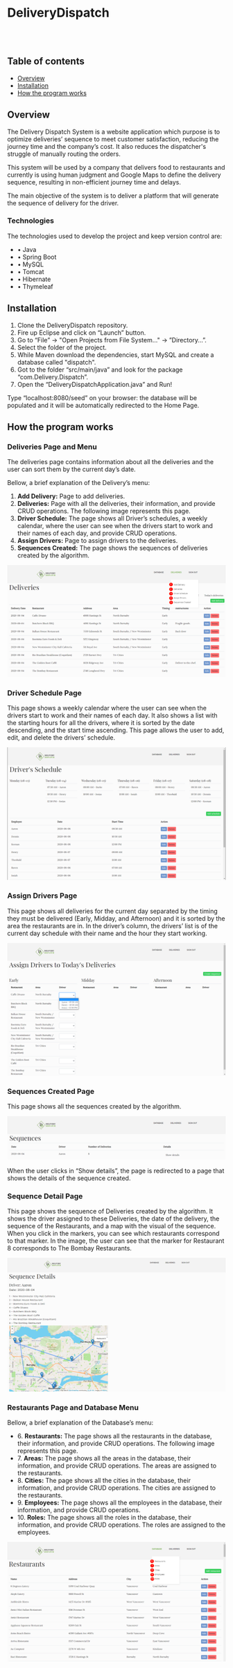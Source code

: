 # DeliveryDispatch
<br><br>
## Table of contents
- [Overview](#overview)
- [Installation](#installation)
- [How the program works](#how-the-program-works)

## Overview
<p>The Delivery Dispatch System is a website application which purpose is to optimize deliveries’ sequence to meet 
customer satisfaction, reducing the journey time and the company’s cost. It also reduces the dispatcher's struggle of manually routing the orders.</p>
<p>This system will be used by a company that delivers food to restaurants and currently is using human judgment and Google Maps to define the delivery 
sequence, resulting in non-efficient journey time and delays.</p>
<p>The main objective of the system is to deliver a platform that will generate the sequence of delivery for the driver.</p>

### Technologies
<p>The technologies used to develop the project and keep version control are:</p>
<ul>
    <li>•	Java</li>
    <li>•	Spring Boot</li>
    <li>•	MySQL</li>
    <li>•	Tomcat</li>
    <li>•	Hibernate</li>
    <li>•	Thymeleaf</li>
</ul>

## Installation
<ol>
    <li>Clone the DeliveryDispatch repository.</li>
    <li>Fire up Eclipse and click on “Launch” button.</li>
    <li>Go to “File” -> "Open Projects from File System..." -> ”Directory…”.</li>
    <li>Select the folder of the project.</li>
    <li>While Maven download the dependencies, start MySQL and create a database called "dispatch".</li>
    <li>Got to the folder “src/main/java” and look for the package “com.Delivery.Dispatch”.</li>
    <li>Open the “DeliveryDispatchApplication.java” and Run!</li>
</ol>
<p>Type “localhost:8080/seed” on your browser: the database will be populated and it will be automatically redirected to the Home Page.</p>

## How the program works

### Deliveries Page and Menu
<p>The deliveries page contains information about all the deliveries and the user can sort them by the current day’s date.</p>
<p>Bellow, a brief explanation of the Delivery’s menu:</p>
<ol>
    <li><strong>Add Delivery:</strong>
        Page to add deliveries.</li>
    <li><strong>Deliveries:</strong>
        Page with all the deliveries, their information, and provide CRUD operations. The following image represents this page.</li>
    <li><strong>Driver Schedule:</strong>
        The page shows all Driver’s schedules, a weekly calendar, where the user can see when the drivers start to work and 
        their names of each day, and provide CRUD operations.</li>
    <li><strong>Assign Drivers:</strong>
        Page to assign drivers to the deliveries.</li>
    <li><strong>Sequences Created:</strong> 
        The page shows the sequences of deliveries created by the algorithm.</li>
</ol>
<img src="https://github.com/anapaularpontes/DeliveryDispatch/blob/master/imgs/Capture01.PNG?raw=true" />

### Driver Schedule Page
<p>This page shows a weekly calendar where the user can see when the drivers start to work and their names of each day. 
It also shows a list with the starting hours for all the drivers, where it is sorted by the date descending, and the start time ascending. 
This page allows the user to add, edit, and delete the drivers’ schedule.</p>
<img src="https://github.com/anapaularpontes/DeliveryDispatch/blob/master/imgs/Capture02.png?raw=true" />

### Assign Drivers Page
<p>This page shows all deliveries for the current day separated by the timing they must be delivered (Early, Midday, and Afternoon) and it 
is sorted by the area the restaurants are in. In the driver’s column, the drivers’ list is of the current day schedule with their name and the 
hour they start working.</p>
<img src="https://github.com/anapaularpontes/DeliveryDispatch/blob/master/imgs/Capture03.png?raw=true" />

### Sequences Created Page
<p>This page shows all the sequences created by the algorithm.</p>
<img src="https://github.com/anapaularpontes/DeliveryDispatch/blob/master/imgs/Capture04.png?raw=true" />
<p>When the user clicks in “Show details”, the page is redirected to a page that shows the details of the sequence created.</p>

### Sequence Detail Page
<p>This page shows the sequence of Deliveries created by the algorithm. It shows the driver assigned to these Deliveries, 
the date of the delivery, the sequence of the Restaurants, and a map with the visual of the sequence. When you click in the markers, 
you can see which restaurants correspond to that marker. In the image, the user can see that the marker for Restaurant 8 corresponds to The Bombay Restaurants.</p>
<img src="https://github.com/anapaularpontes/DeliveryDispatch/blob/master/imgs/Capture05.png?raw=true" />

### Restaurants Page and Database Menu
<p>Bellow, a brief explanation of the Database’s menu:</p>
<ul>
    <li>6.	<strong>Restaurants:</strong>
        The page shows all the restaurants in the database, their information, and provide CRUD operations. The following image represents this page.</li>
    <li>7.	<strong>Areas:</strong>
        The page shows all the areas in the database, their information, and provide CRUD operations. The areas are assigned to the restaurants.</li>
    <li>8.	<strong>Cities:</strong>
        The page shows all the cities in the database, their information, and provide CRUD operations. The cities are assigned to the restaurants.</li>
    <li>9.	<strong>Employees:</strong>
        The page shows all the employees in the database, their information, and provide CRUD operations.</li>
    <li>10.	<strong>Roles:</strong> 
        The page shows all the roles in the database, their information, and provide CRUD operations. The roles are assigned to the employees.</li>
</ul>
<img src="https://github.com/anapaularpontes/DeliveryDispatch/blob/master/imgs/Capture06.PNG?raw=true" />
<br/><br/>
